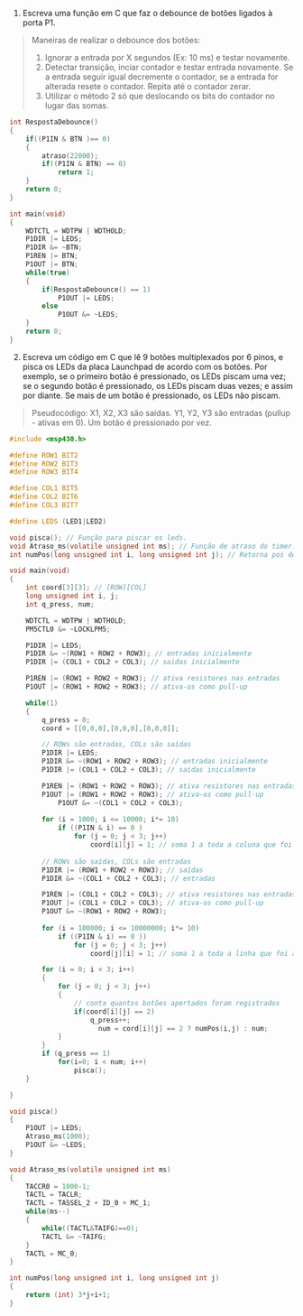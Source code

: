 1. Escreva uma função em C que faz o debounce de botões ligados à porta P1.


> Maneiras de realizar o debounce dos botões:
>
> 1. Ignorar a entrada por X segundos (Ex: 10 ms) e testar novamente.
> 2. Detectar transição, inciar contador e testar entrada novamente. Se a entrada seguir igual decremente o contador, se a entrada for alterada resete o contador. Repita até o contador zerar.
> 3. Utilizar o método 2 só que deslocando os bits do contador no lugar das somas.

```C
int RespostaDebounce()
{
    if((P1IN & BTN )== 0)
    {
    	atraso(22000);
    	if((P1IN & BTN) == 0)
    		return 1;
    }
    return 0;
}

int main(void)
{
	WDTCTL = WDTPW | WDTHOLD;
	P1DIR |= LEDS;
	P1DIR &= ~BTN;
	P1REN |= BTN;
	P1OUT |= BTN;
	while(true)
	{
        if(RespostaDebounce() == 1)
            P1OUT |= LEDS;
        else
            P1OUT &= ~LEDS;
	}
	return 0;
}
```

2. Escreva um código em C que lê 9 botões multiplexados por 6 pinos, e pisca os LEDs da placa Launchpad de acordo com os botões. Por exemplo, se o primeiro botão é pressionado, os LEDs piscam uma vez; se o segundo botão é pressionado, os LEDs piscam duas vezes; e assim por diante. Se mais de um botão é pressionado, os LEDs não piscam.

> Pseudocódigo:
> X1, X2, X3 são saídas. Y1, Y2, Y3 são entradas (pullup - ativas em 0). Um botão é pressionado por vez.

```C
#include <msp430.h>

#define ROW1 BIT2
#define ROW2 BIT3
#define ROW3 BIT4

#define COL1 BIT5
#define COL2 BIT6
#define COL3 BIT7

#define LEDS (LED1|LED2)

void pisca(); // Função para piscar os leds.
void Atraso_ms(volatile unsigned int ms); // Função de atraso do timer.
int numPos(long unsigned int i, long unsigned int j); // Retorna pos do botão pressionado

void main(void)
{
    int coord[3][3]; // [ROW][COL]
    long unsigned int i, j;
    int q_press, num;

    WDTCTL = WDTPW | WDTHOLD;
    PM5CTL0 &= ~LOCKLPM5;

    P1DIR |= LEDS;
    P1DIR &= ~(ROW1 + ROW2 + ROW3); // entradas inicialmente
    P1DIR |= (COL1 + COL2 + COL3); // saidas inicialmente

    P1REN |= (ROW1 + ROW2 + ROW3); // ativa resistores nas entradas
    P1OUT |= (ROW1 + ROW2 + ROW3); // ativa-os como pull-up

    while(1)
    {
        q_press = 0;
        coord = [[0,0,0],[0,0,0],[0,0,0]];

        // ROWs são entradas, COLs são saídas
        P1DIR |= LEDS;
        P1DIR &= ~(ROW1 + ROW2 + ROW3); // entradas inicialmente
        P1DIR |= (COL1 + COL2 + COL3); // saidas inicialmente

        P1REN |= (ROW1 + ROW2 + ROW3); // ativa resistores nas entradas
        P1OUT |= (ROW1 + ROW2 + ROW3); // ativa-os como pull-up
			P1OUT &= ~(COL1 + COL2 + COL3);
        
        for (i = 1000; i <= 10000; i*= 10) 
            if ((P1IN & i) == 0 ) 
                for (j = 0; j < 3; j++)
                    coord[i][j] = 1; // soma 1 a toda a coluna que foi apertada
   
        // ROWs são saídas, COLs são entradas
        P1DIR |= (ROW1 + ROW2 + ROW3); // saídas
        P1DIR &= ~(COL1 + COL2 + COL3); // entradas

        P1REN |= (COL1 + COL2 + COL3); // ativa resistores nas entradas
        P1OUT |= (COL1 + COL2 + COL3); // ativa-os como pull-up
        P1OUT &= ~(ROW1 + ROW2 + ROW3);
        
        for (i = 100000; i <= 10000000; i*= 10)
            if ((P1IN & i) == 0 ))
            	for (j = 0; j < 3; j++)
              		coord[j][i] = 1; // soma 1 a toda a linha que foi apertada

        for (i = 0; i < 3; i++) 
        {
            for (j = 0; j < 3; j++) 
            {
                // conta quantos botões apertados foram registrados
                if(coord[i][j] == 2) 
                    q_press++;
					  num = cord[i][j] == 2 ? numPos(i,j) : num;
            }
        }
        if (q_press == 1)
            for(i=0; i < num; i++)
                pisca();
    }

}

void pisca()
{
	P1OUT |= LEDS;
	Atraso_ms(1000);
	P1OUT &= ~LEDS;	
}

void Atraso_ms(volatile unsigned int ms)
{
	TACCR0 = 1000-1;
	TACTL = TACLR;
	TACTL = TASSEL_2 + ID_0 + MC_1;
	while(ms--)
	{
		while((TACTL&TAIFG)==0);
		TACTL &= ~TAIFG;
	}
	TACTL = MC_0;
}

int numPos(long unsigned int i, long unsigned int j)
{
	return (int) 3*j+i+1;
}

```







